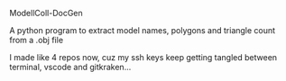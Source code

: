 ModellColl-DocGen

A python program to extract model names, polygons and triangle count from a .obj file

I made like 4 repos now, cuz my ssh keys keep getting tangled between terminal, vscode and gitkraken...
